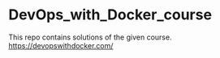 # DevOps_with_Docker_course

This repo contains solutions of the given course. 
https://devopswithdocker.com/
